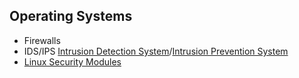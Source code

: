 ## Operating Systems
* Firewalls
* IDS/IPS [Intrusion Detection System](Intrusion%20Detection%20System.md)/[Intrusion Prevention System](Intrusion%20Prevention%20System.md)
* [Linux Security Modules](Linux%20Security%20Modules.md)

